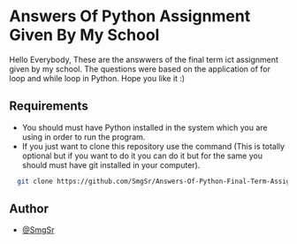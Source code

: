 
# Answers Of Python Assignment Given By My School

Hello Everybody,
These are the answwers of the final term ict assignment
given by my school. The questions were based on the application
of for loop and while loop in Python. Hope you like it :)


## Requirements
-  You should must have Python installed in the system which
you are using in order to run the program.
- If you just want to clone this repository use the command (This is totally optional but if you want to do it you can do it but for the same you should must have git installed in your computer).
```bash
  git clone https://github.com/SmgSr/Answers-Of-Python-Final-Term-Assignment.git
```

## Author

- [@SmgSr](https://github.com/SmgSr)

